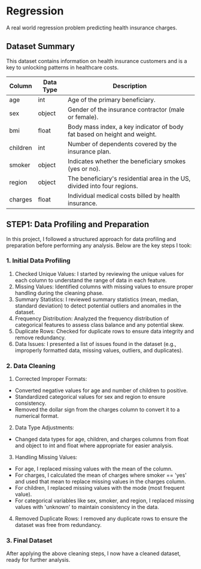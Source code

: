 # Regression
A real world regression problem predicting health insurance charges.

## Dataset Summary
This dataset contains information on health insurance customers and is a key to unlocking patterns in healthcare costs.

|Column| 	Data Type	| Description|
|------|------------| ---------------|
|age	  |     int	    |Age of the primary beneficiary.|
|sex	  |     object	|Gender of the insurance contractor (male or female).|
|bmi	  |    float	  |Body mass index, a key indicator of body fat based on height and weight.|
|children|	int	      |Number of dependents covered by the insurance plan.|
|smoker|	object	    |Indicates whether the beneficiary smokes (yes or no).|
|region| object	    |The beneficiary's residential area in the US, divided into four regions.|
|charges| float	    |Individual medical costs billed by health insurance.|

## STEP1: Data Profiling and Preparation
In this project, I followed a structured approach for data profiling and preparation before performing any analysis. Below are the key steps I took:

### 1. Initial Data Profiling
1. Checked Unique Values: I started by reviewing the unique values for each column to understand the range of data in each feature.
2. Missing Values: Identified columns with missing values to ensure proper handling during the cleaning phase.
3. Summary Statistics: I reviewed summary statistics (mean, median, standard deviation) to detect potential outliers and anomalies in the dataset.
4. Frequency Distribution: Analyzed the frequency distribution of categorical features to assess class balance and any potential skew.
5. Duplicate Rows: Checked for duplicate rows to ensure data integrity and remove redundancy.
6. Data Issues: I presented a list of issues found in the dataset (e.g., improperly formatted data, missing values, outliers, and duplicates).
### 2. Data Cleaning
1. Corrected Improper Formats:
- Converted negative values for age and number of children to positive.
- Standardized categorical values for sex and region to ensure consistency.
- Removed the dollar sign from the charges column to convert it to a numerical format.
2. Data Type Adjustments:
- Changed data types for age, children, and charges columns from float and object to int and float where appropriate for easier analysis.
3. Handling Missing Values:
- For age, I replaced missing values with the mean of the column.
- For charges, I calculated the mean of charges where smoker == 'yes' and used that mean to replace missing values in the charges column.
- For children, I replaced missing values with the mode (most frequent value).
- For categorical variables like sex, smoker, and region, I replaced missing values with 'unknown' to maintain consistency in the data.
4. Removed Duplicate Rows: I removed any duplicate rows to ensure the dataset was free from redundancy.
### 3. Final Dataset
After applying the above cleaning steps, I now have a cleaned dataset, ready for further analysis.


